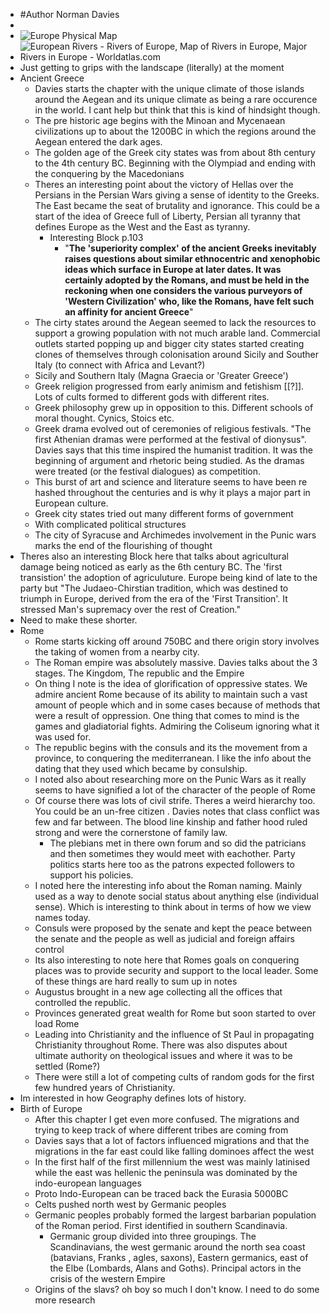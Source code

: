 - #Author Norman Davies
- 
- ![Europe Physical Map](https://www.freeworldmaps.net/europe/europe.jpg)
- ![European Rivers - Rivers of Europe, Map of Rivers in Europe, Major Rivers  in Europe - Worldatlas.com](https://www.worldatlas.com/r/w768/webimage/countrys/euriv.gif)
- Just getting to grips with the landscape (literally) at the moment
- Ancient Greece
    - Davies starts the chapter with the unique climate of those islands around the Aegean and its unique climate as being a rare occurence in the world. I cant help but think that this is kind of hindsight though.
    - The pre historic age begins with the Minoan and Mycenaean civilizations up to about the 1200BC in which the regions around the Aegean entered the dark ages.
    - The golden age of the Greek city states was from about 8th century to the 4th century BC. Beginning with the Olympiad and ending with the conquering by the Macedonians
    - Theres an interesting point about the victory of Hellas over the Persians in the Persian Wars giving a sense of identity to the Greeks. The East became the seat of brutality and ignorance. This could be a start of the idea of Greece full of Liberty, Persian all tyranny that defines Europe as the West and the East as tyranny.
        - Interesting Block p.103
            - "__The 'superiority complex' of the ancient Greeks inevitably raises questions about similar ethnocentric and xenophobic ideas which surface in Europe at later dates. It was certainly adopted by the Romans, and must be held in the reckoning when one considers the various purveyors of 'Western Civilization' who, like the Romans, have felt such an affinity for ancient Greece__"
    - The cirty states around the Aegean seemed to lack the resources to support a growing population with not much arable land. Commercial outlets started popping up and bigger city states started creating clones of themselves through colonisation around Sicily and Souther Italy (to connect with Africa and Levant?)
    - Sicily and Southern Italy (Magna Graecia or 'Greater Greece')
    - Greek religion progressed from early animism and fetishism [[?]]. Lots of cults formed to different gods with different rites.
    - Greek philosophy grew up in opposition to this. Different schools of moral thought. Cynics, Stoics etc.
    - Greek drama evolved out of ceremonies of religious festivals. "The first Athenian dramas were performed at the festival of dionysus". Davies says that this time inspired the humanist tradition. It was the beginning of argument and rhetoric being studied. As the dramas were treated (or the festival dialogues) as competition. 
    - This burst of art and science and literature seems to have been re hashed throughout the centuries and is why it plays a major part in European culture.
    - Greek city states tried out many different forms of government
    - With complicated political structures
    - The city of Syracuse and Archimedes involvement in the Punic wars marks the end of the flourishing of thought 
- Theres also an interesting Block here that talks about agricultural damage being noticed as early as the 6th century BC. The 'first transistion' the adoption of agriculuture. Europe being kind of late to the party but "The Judaeo-Chirstian tradition, which was destined to triumph in Europe, derived from the era of the 'First Transition'. It stressed Man's supremacy over the rest of Creation."
- Need to make these shorter.
- Rome
    - Rome starts kicking off around 750BC and there origin story involves the taking of women from a nearby city.
    - The Roman empire was absolutely massive. Davies talks about the 3 stages. The Kingdom, The republic and the Empire
    - On thing I note is the idea of glorification of oppressive states. We admire ancient Rome because of its ability to maintain such a vast amount of people which and in some cases because of methods that were a result of oppression. One thing that comes to mind is the games and gladiatorial fights. Admiring the Coliseum ignoring what it was used for.
    - The republic begins with the consuls and its the movement from a province, to conquering the mediterranean. I like the info about the dating that they used which became by consulship. 
    - I noted also about researching more on the Punic Wars as it really seems to have signified a lot of the character of the people of Rome
    - Of course there was lots of civil strife. Theres a weird hierarchy too. You could be an un-free citizen . Davies notes that class conflict was few and far between. The blood line kinship and father hood ruled strong and were the cornerstone of family law.
        - The plebians met in there own forum and so did the patricians and then sometimes they would meet with eachother. Party politics starts here too as the patrons expected followers to support his policies. 
    - I noted here the interesting info about the Roman naming. Mainly used as a way to denote social status about anything else (individual sense). Which is interesting to think about in terms of how we view names today.
    - Consuls were proposed by the senate and kept the peace between the senate and the people as well as judicial and foreign affairs control
    - Its also interesting to note here that Romes goals on conquering places was to provide security and support to the local leader. Some of these things are hard really to sum up in notes
    - Augustus brought in a new age collecting all the offices that controlled the republic.
    - Provinces generated great wealth for Rome but soon started to over load Rome
    - Leading into Christianity and the influence of St Paul in propagating Christianity throughout Rome. There was also disputes about ultimate authority on theological issues and where it was to be settled (Rome?)
    - There were still a lot of competing cults of random gods for the first few hundred years of Christianity.
- Im interested in how Geography defines lots of history.
- Birth of Europe
    - After this chapter I get even more confused. The migrations and trying to keep track of where different tribes are coming from
    - Davies says that a lot of factors influenced migrations and that the migrations in the far east could like falling dominoes affect the west
    - In the first half of the first millennium the west was mainly latinised while the east was hellenic the peninsula was dominated by the indo-european languages
    - Proto Indo-European can be traced back the Eurasia 5000BC
    - Celts pushed north west by Germanic peoples
    - Germanic peoples probably formed the largest barbarian population of the Roman period. First identified in southern Scandinavia.
        - Germanic group divided into three groupings. The Scandinavians, the west germanic around the north sea coast (batavians, Franks , agles, saxons), Eastern germanics, east of the Elbe (Lombards, Alans and Goths). Principal actors in the crisis of the western Empire
    - Origins of the slavs? oh boy so much I don't know. I need to do some more research
